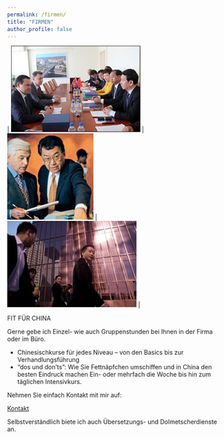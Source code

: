 ```yaml
---
permalink: /firmen/
title: "FIRMEN"
author_profile: false
---
```


<!-- | <img src="/assets/images/orig/firmen-1.jpg" alt="firmen1" /> | <img src="/assets/images/orig/firmen-2.jpg" alt="firmen2"/> | <img src="/assets/images/orig/firmen-3.jpg" alt="firmen3"/> | -->

<!-- | <img src="/assets/images/orig/firmen-1.jpg" alt="firmen1" style="height:200px;" /> | <img src="/assets/images/orig/firmen-2.jpg" alt="firmen2" style="height:200px;" /> | <img src="/assets/images/orig/firmen-3.jpg" alt="firmen3" style="height:200px;" /> | -->

<!-- | <img src="/assets/images/firmen-1-h200.jpg" alt="firmen1"/> | <img src="/assets/images/firmen-2-h200.jpg" alt="firmen2"/> | <img src="/assets/images/firmen-3-h200.jpg" alt="firmen3"/> | -->

| ![img1](/assets/images/firmen-1-h200.jpg) | ![img2](/assets/images/firmen-2-h200.jpg) | ![img3](/assets/images/firmen-3-h200.jpg) |


FIT FÜR CHINA

Gerne gebe ich Einzel- wie auch Gruppenstunden bei Ihnen in der Firma oder im Büro.

- Chinesischkurse für jedes Niveau – von den Basics bis zur Verhandlungsführung
- “dos und don’ts”: Wie Sie Fettnäpfchen umschiffen und in China den besten Eindruck machen
Ein- oder mehrfach die Woche bis hin zum täglichen Intensivkurs.

Nehmen Sie einfach Kontakt mit mir auf:

[Kontakt](/contact/)

Selbstverständlich biete ich auch Übersetzungs- und Dolmetscherdienste an.
